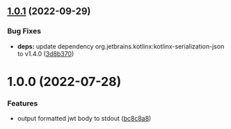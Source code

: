 ## [1.0.1](https://github.com/jan-justin/jwtil-kt/compare/v1.0.0...v1.0.1) (2022-09-29)


### Bug Fixes

* **deps:** update dependency org.jetbrains.kotlinx:kotlinx-serialization-json to v1.4.0 ([3d8b370](https://github.com/jan-justin/jwtil-kt/commit/3d8b370010a7d874d167ec2f74cb62d2fa4879a4))

# 1.0.0 (2022-07-28)


### Features

* output formatted jwt body to stdout ([bc8c8a8](https://github.com/jan-justin/jwtil-kt/commit/bc8c8a867d6184102f71bf3ae1bfdbd8adf3b5af))
